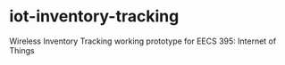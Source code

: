 # iot-inventory-tracking
Wireless Inventory Tracking working prototype for EECS 395: Internet of Things

